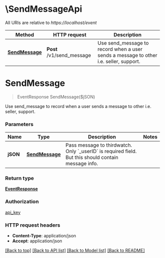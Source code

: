 # \SendMessageApi

All URIs are relative to *https://localhost/event*

Method | HTTP request | Description
------------- | ------------- | -------------
[**SendMessage**](SendMessageApi.md#SendMessage) | **Post** /v1/send_message | Use send_message to record when a user sends a message to other i.e. seller, support.


# **SendMessage**
> EventResponse SendMessage($jSON)

Use send_message to record when a user sends a message to other i.e. seller, support.


### Parameters

Name | Type | Description  | Notes
------------- | ------------- | ------------- | -------------
 **jSON** | [**SendMessage**](SendMessage.md)| Pass message to thirdwatch. Only &#x60;_userID&#x60; is required field. But this should contain message info. | 

### Return type

[**EventResponse**](EventResponse.md)

### Authorization

[api_key](../README.md#api_key)

### HTTP request headers

 - **Content-Type**: application/json
 - **Accept**: application/json

[[Back to top]](#) [[Back to API list]](../README.md#documentation-for-api-endpoints) [[Back to Model list]](../README.md#documentation-for-models) [[Back to README]](../README.md)

